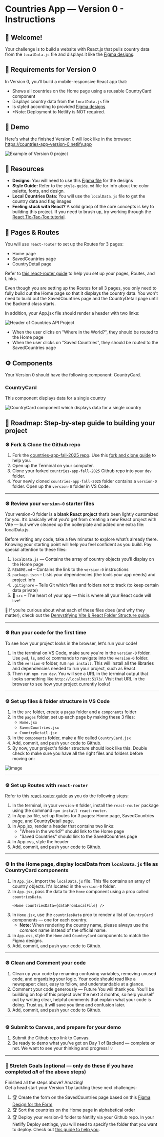# Countries App — Version 0 - Instructions

## 👋 Welcome!

Your challenge is to build a website with React.js that pulls country data from the `localData.js` file and displays it like the [Figma designs](https://www.figma.com/design/YuEMNteoQic0h6RRiYprpV/Countries-API-Project?node-id=1045-2&p=f&t=T2oSD2lU7TuxaG13-0).

## 🎯 Requirements for Version 0

In Version 0, you'll build a mobile-responsive React app that:

- Shows all countries on the Home page using a reusable CountryCard component
- Displays country data from the `localData.js` file 
- Is styled according to provided [Figma designs](https://www.figma.com/design/YuEMNteoQic0h6RRiYprpV/Countries-API-Project?node-id=1045-2&p=f&t=T2oSD2lU7TuxaG13-0)
- *Note: Deployment to Netlify is NOT required.

## 💎 Demo

Here's what the finished Version 0 will look like in the browser: https://countries-app-version-0.netlify.app

![Example of Version 0 project](https://github.com/user-attachments/assets/79094b58-6856-4491-8fa5-0a394f85f0b9)

## 🔗 Resources

- **Designs:** You will need to use this [Figma file](https://www.figma.com/design/YuEMNteoQic0h6RRiYprpV/Countries-API-Project?node-id=1045-2&p=f&t=T2oSD2lU7TuxaG13-0) for the designs
- **Style Guide:** Refer to the `style-guide.md` file for info about the color palette, fonts, and design.
- **Local Countries Data:** You will use the `localData.js` file to get the country data and flag images
- **Feeling stuck with React?** A solid grasp of the core concepts is key to building this project. If you need to brush up, try working through the [React Tic-Tac-Toe tutorial](https://react.dev/learn/tutorial-tic-tac-toe).

## 📖 Pages & Routes 

You will use `react-router` to set up the Routes for 3 pages: 
- Home page
- SavedCountries page
- CountryDetail page

Refer to [this react-router guide](https://docs.google.com/document/d/18jxCUA0bebCyYaIHy8aaKMgOQH4w5-b-iCGDWpV4K4M/edit?tab=t.hbxxe6vmm0fq#heading=h.snu4ai1ffrgi) to help you set up your pages, Routes, and Links. 

Even though you are setting up the Routes for all 3 pages, you only need to fully build out the Home page so that it displays the country data. You won't need to build out the SavedCountries page and the CountryDetail page until the Backend class starts. 

In addition, your App.jsx file should render a header with two links: 

![Header of Countries API Project](https://github.com/user-attachments/assets/2a6311a4-70a1-48a5-8f9a-3b44bbad6a3e)

- When the user clicks on "Where in the World?", they should be routed to the Home page
- When the user clicks on "Saved Countries", they should be routed to the SavedCountries page

## ⚙️ Components 

Your Version 0 should have the following component: CountryCard. 

### CountryCard 

This component displays data for a single country 

![CountryCard component which displays data for a single country](https://github.com/user-attachments/assets/78528aa5-655c-4b2c-add7-319bfde63143)


## 🚀 Roadmap: Step-by-step guide to building your project

### ⚙️ Fork & Clone the Github repo 
1. Fork the [countries-app-fall-2025 repo](https://github.com/AnnieCannons/countries-app-fall-2025/tree/main). Use this [fork and clone guide](https://docs.google.com/document/d/18jxCUA0bebCyYaIHy8aaKMgOQH4w5-b-iCGDWpV4K4M/edit?tab=t.55gk3qetux2a#heading=h.wbbot8ebr58a) to help you.
2. Open up the Terminal on your computer.
3. Clone your forked `countries-app-fall-2025` Github repo into your `dev` folder. 
4. Your newly cloned `countries-app-fall-2025` folder contains a `version-0` folder. Open up the `version-0` folder in VS Code.

---

### ⚙️ Review your `version-0` starter files 

Your version-0 folder is a **blank React project** that’s been lightly customized for you. It’s basically what you’d get from creating a new React project with Vite — but we’ve cleaned up the boilerplate and added one extra file: localData.js.

Before writing any code, take a few minutes to explore what’s already there. Knowing your starting point will help you feel confident as you build. Pay special attention to these files:
1. `localData.js` — Contains the array of country objects you’ll display on the Home page
3. `README.md` – Contains the link to the `version-0` instructions
4. `package.json` – Lists your dependencies (the tools your app needs) and project info
7. `.gitignore` – Tells Git which files and folders _not_ to track (to keep certain data private) 
13. 📂 `src` – The heart of your app — this is where all your React code will live!

🧠 If you’re curious about what each of these files does (and why they matter), check out the [Demystifying Vite & React Folder Structure guide](https://docs.google.com/document/d/18jxCUA0bebCyYaIHy8aaKMgOQH4w5-b-iCGDWpV4K4M/edit?tab=t.v30xhdl91zel). 

---

### ⚙️ Run your code for the first time 

To see how your project looks in the browser, let's run your code! 

1. In the terminal on VS Code, make sure you're in the `version-0` folder. Use `pwd`, `ls`, and `cd` commands to navigate into the `version-0` folder.
2. In the `version-0` folder, run `npm install`. This will install all the libraries and dependencies needed to run your project, such as React.
3. Then run `npm run dev`. You will see a URL in the terminal output that looks something like `http://localhost:5173/`. Visit that URL in the browser to see how your project currently looks! 

---

### ⚙️ Set up files & folder structure in VS Code 
1. In the `src` folder, create a `pages` folder and a `components` folder
2. In the `pages` folder, set up each page by making these 3 files: 
   - `Home.jsx`
   - `SavedCountries.jsx`
   - `CountryDetail.jsx`
4. In the `components` folder, make a file called `CountryCard.jsx`
5. Add, commit, and push your code to Github. 
6. By now, your project's folder structure should look like this. Double check to make sure you have all the right files and folders before moving on:
   
![image](https://github.com/user-attachments/assets/19d923f4-1861-404d-9d1b-819951f99d06)

---

### ⚙️ Set up Routes with `react-router`
Refer to this [react-router guide](https://docs.google.com/document/d/18jxCUA0bebCyYaIHy8aaKMgOQH4w5-b-iCGDWpV4K4M/edit?tab=t.hbxxe6vmm0fq#heading=h.snu4ai1ffrgi) as you do the following steps:
1. In the terminal, in your `version-0` folder, install the `react-router` package using the command `npm install react-router`. 
2. In App.jsx file, set up Routes for 3 pages: Home page, SavedCountries page, and CountryDetail page.
3. In App.jsx, render a header that contains two links:
     - "Where in the world?" should link to the Home page
     - "Saved Countries" should link to the SavedCountries page
4. In App.css, style the header 
5. Add, commit, and push your code to Github.

---

### ⚙️ In the Home page, display localData from `localData.js` file as CountryCard components
1. In `App.jsx`, import the `localData.js` file. This file contains an array of country objects. It's located in the `version-0` folder. 
2. In `App.jsx`, pass the data to the `Home` component using a prop called `countriesData`. 
   ```
   <Home countriesData={dataFromLocalFile} />
   ```
3. In `Home.jsx`, use the `countriesData` prop to render a list of `CountryCard` components — one for each country.
      - **Note:** When rendering the country name, please always use the _common_ name instead of the official name.
4. In `App.css`, style the `Home` and `CountryCard` components to match the Figma designs.
5. Add, commit, and push your code to Github. 

---

### ⚙️ Clean and Comment your code
1. Clean up your code by renaming confusing variables, removing unused code, and organizing your logic. Your code should read like a newspaper: clear, easy to follow, and understandable at a glance.
2. Comment your code generously — Future You will thank you. You’ll be building on top of this project over the next 3 months, so help yourself out by writing clear, helpful comments that explain what your code is doing. Trust us, it will save you time and confusion later.
3. Add, commit, and push your code to Github. 

---

### ⚙️ Submit to Canvas, and prepare for your demo 
1. Submit the Github repo link to Canvas.
2. Be ready to demo what you've got on Day 1 of Backend — complete or not. We want to see your thinking and progress! 💡 

---

### 🌟 Stretch Goals (optional — only do these if you have completed _all_ of the above steps)

Finished all the steps above? Amazing!   
Get a head start your Version 1 by tackling these next challenges:
1. 🏆 Create the form on the SavedCountries page based on this [Figma Design for the Form](https://www.figma.com/design/YuEMNteoQic0h6RRiYprpV/Countries-API-Project?node-id=1-329&t=eKfO5eJcdQC03CrI-4)
2. 🏆 Sort the countries on the Home page in alphabetical order
3. 🏆 Deploy your version-0 folder to Netlify via your Github repo. In your Netlify Deploy settings, you will need to specify the folder that you want to deploy. Check out [this guide to help you](https://docs.google.com/document/d/18jxCUA0bebCyYaIHy8aaKMgOQH4w5-b-iCGDWpV4K4M/edit?tab=t.jnwta4jrhylr#heading=h.scmsi7a6s9yz).
